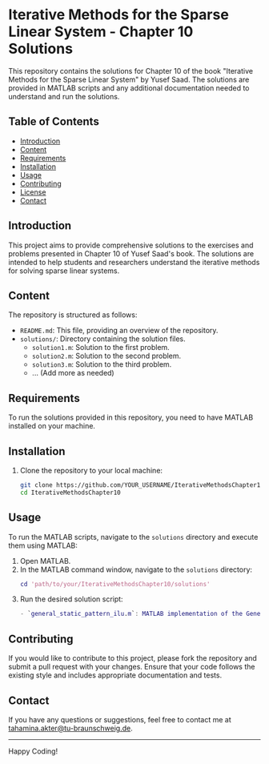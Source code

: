 # Iterative Methods for the Sparse Linear System - Chapter 10 Solutions

This repository contains the solutions for Chapter 10 of the book "Iterative Methods for the Sparse Linear System" by Yusef Saad. The solutions are provided in MATLAB scripts and any additional documentation needed to understand and run the solutions.

## Table of Contents
- [Introduction](#introduction)
- [Content](#content)
- [Requirements](#requirements)
- [Installation](#installation)
- [Usage](#usage)
- [Contributing](#contributing)
- [License](#license)
- [Contact](#contact)

## Introduction
This project aims to provide comprehensive solutions to the exercises and problems presented in Chapter 10 of Yusef Saad's book. The solutions are intended to help students and researchers understand the iterative methods for solving sparse linear systems.

## Content
The repository is structured as follows:

- `README.md`: This file, providing an overview of the repository.
- `solutions/`: Directory containing the solution files.
    - `solution1.m`: Solution to the first problem.
    - `solution2.m`: Solution to the second problem.
    - `solution3.m`: Solution to the third problem.
    - ... (Add more as needed)

## Requirements
To run the solutions provided in this repository, you need to have MATLAB installed on your machine.

## Installation
1. Clone the repository to your local machine:
    ```sh
    git clone https://github.com/YOUR_USERNAME/IterativeMethodsChapter10.git
    cd IterativeMethodsChapter10
    ```

## Usage
To run the MATLAB scripts, navigate to the `solutions` directory and execute them using MATLAB:
1. Open MATLAB.
2. In the MATLAB command window, navigate to the `solutions` directory:
    ```matlab
    cd 'path/to/your/IterativeMethodsChapter10/solutions'
    ```
3. Run the desired solution script:
    ```matlab
   - `general_static_pattern_ilu.m`: MATLAB implementation of the General Static Pattern ILU algorithm.

    ```

## Contributing
If you would like to contribute to this project, please fork the repository and submit a pull request with your changes. Ensure that your code follows the existing style and includes appropriate documentation and tests.


## Contact
If you have any questions or suggestions, feel free to contact me at [tahamina.akter@tu-braunschweig.de](tahamina.akter@tu-braunschweig.de).

---

Happy Coding!
